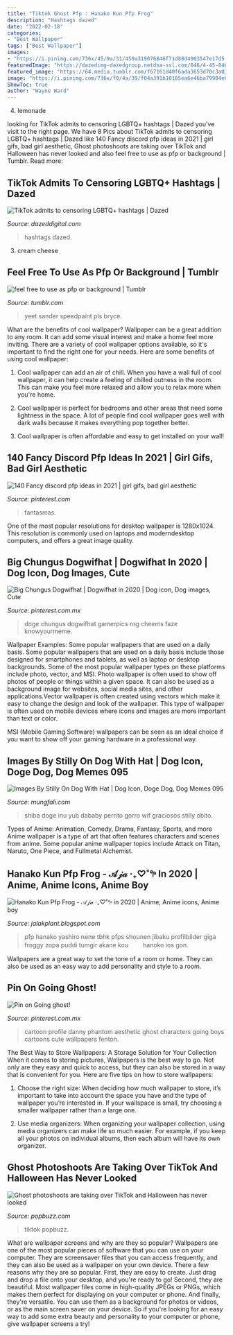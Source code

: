 ```yaml
---
title: "Tiktok Ghost Pfp : Hanako Kun Pfp Frog"
description: "Hashtags dazed"
date: "2022-02-18"
categories:
- "Best Wallpaper"
tags: ["Best Wallpaper"]
images:
- "https://i.pinimg.com/736x/45/9a/31/459a319076846f71d88d4903547e17d5.jpg"
featuredImage: "https://dazedimg-dazedgroup.netdna-ssl.com/846/4-45-846-564/azure/dazed-prod/1290/6/1296016.jpg"
featured_image: "https://64.media.tumblr.com/f67161d40f6ada3653d70c3a01dc7018/tumblr_phh9iyRnC81xnch6oo1_1280.png"
image: "https://i.pinimg.com/736x/f0/4a/39/f04a391b10105ea6e46ba79904e03dfc.jpg"
ShowToc: true
author: "Wayne Ward"
---
```



4. lemonade 

	

		
looking for TikTok admits to censoring LGBTQ+ hashtags | Dazed you've visit to the right page. We have 8 Pics about TikTok admits to censoring LGBTQ+ hashtags | Dazed like 140 Fancy discord pfp ideas in 2021 | girl gifs, bad girl aesthetic, Ghost photoshoots are taking over TikTok and Halloween has never looked and also feel free to use as pfp or background | Tumblr. Read more:
		
    
## TikTok Admits To Censoring LGBTQ+ Hashtags | Dazed

<img loading=lazy src="https://dazedimg-dazedgroup.netdna-ssl.com/846/4-45-846-564/azure/dazed-prod/1290/6/1296016.jpg" onerror="this.onerror=null;this.src='https://tse1.mm.bing.net/th?id=OIP.8ar3ht3jrSxGJIBqtTpSIAHaE8&amp;pid=15.1';" alt="TikTok admits to censoring LGBTQ+ hashtags | Dazed">

_Source: dazeddigital.com_

>hashtags dazed. 

	

3. cream cheese 

    
## Feel Free To Use As Pfp Or Background | Tumblr

<img loading=lazy src="https://64.media.tumblr.com/f67161d40f6ada3653d70c3a01dc7018/tumblr_phh9iyRnC81xnch6oo1_1280.png" onerror="this.onerror=null;this.src='https://tse3.mm.bing.net/th?id=OIP.3FH0nHcflWXq9biObC5G9AHaLH&amp;pid=15.1';" alt="feel free to use as pfp or background | Tumblr">

_Source: tumblr.com_

>yeet sander speedpaint pls bryce. 

	

What are the benefits of cool wallpaper?
Wallpaper can be a great addition to any room. It can add some visual interest and make a home feel more inviting. There are a variety of cool wallpaper options available, so it's important to find the right one for your needs. Here are some benefits of using cool wallpaper: 
1. Cool wallpaper can add an air of chill. When you have a wall full of cool wallpaper, it can help create a feeling of chilled outness in the room. This can make you feel more relaxed and allow you to relax more when you're home. 

2. Cool wallpaper is perfect for bedrooms and other areas that need some lightness in the space. A lot of people find cool wallpaper goes well with dark walls because it makes everything pop together better. 

3. Cool wallpaper is often affordable and easy to get installed on your wall!

    
## 140 Fancy Discord Pfp Ideas In 2021 | Girl Gifs, Bad Girl Aesthetic

<img loading=lazy src="https://i.pinimg.com/474x/95/f6/ea/95f6ead98b40c73e022bdd76a47dc467.jpg" onerror="this.onerror=null;this.src='https://tse3.mm.bing.net/th?id=OIP.Y2nUCV-p-SjGCdOJsV57gAAAAA&amp;pid=15.1';" alt="140 Fancy discord pfp ideas in 2021 | girl gifs, bad girl aesthetic">

_Source: pinterest.com_

>fantasmas. 

	

One of the most popular resolutions for desktop wallpaper is 1280x1024. This resolution is commonly used on laptops and moderndesktop computers, and offers a great image quality.

    
## Big Chungus Dogwifhat | Dogwifhat In 2020 | Dog Icon, Dog Images, Cute

<img loading=lazy src="https://i.pinimg.com/736x/45/9a/31/459a319076846f71d88d4903547e17d5.jpg" onerror="this.onerror=null;this.src='https://tse1.mm.bing.net/th?id=OIP.rQFJeJiemwgpXzELP39VcgHaHU&amp;pid=15.1';" alt="Big Chungus Dogwifhat | Dogwifhat in 2020 | Dog icon, Dog images, Cute">

_Source: pinterest.com.mx_

>doge chungus dogwifhat gamerpics nrg cheems faze knowyourmeme. 

	

Wallpaper Examples: Some popular wallpapers that are used on a daily basis.
Some popular wallpapers that are used on a daily basis include those designed for smartphones and tablets, as well as laptop or desktop backgrounds. Some of the most popular wallpaper types on these platforms include photo, vector, and MSI. 
Photo wallpaper is often used to show off photos of people or things within a given space. It can also be used as a background image for websites, social media sites, and other applications.Vector wallpaper is often created using vectors which make it easy to change the design and look of the wallpaper. This type of wallpaper is often used on mobile devices where icons and images are more important than text or color. 

MSI (Mobile Gaming Software) wallpapers can be seen as an ideal choice if you want to show off your gaming hardware in a professional way.

    
## Images By Stilly On Dog With Hat | Dog Icon, Doge Dog, Dog Memes 095

<img loading=lazy src="https://i.pinimg.com/736x/c5/0c/40/c50c40c8017f82e25b9b9b2d69123cb6.jpg" onerror="this.onerror=null;this.src='https://tse2.mm.bing.net/th?id=OIP.VR1Q_H6nG_FkFOY_u9TD8gHaHZ&amp;pid=15.1';" alt="Images By Stilly On Dog With Hat | Dog Icon, Doge Dog, Dog Memes 095">

_Source: mungfali.com_

>shiba doge inu yub dababy perrito gorro wif graciosos stilly obito. 

	

Types of Anime: Animation, Comedy, Drama, Fantasy, Sports, and more
Anime wallpaper is a type of art that often features characters and scenes from anime. Some popular anime wallpaper topics include Attack on Titan, Naruto, One Piece, and Fullmetal Alchemist.

    
## Hanako Kun Pfp Frog - 𝒜𝒿𝒶 ·₊♡˚𖧧 In 2020 | Anime, Anime Icons, Anime Boy

<img loading=lazy src="https://i.pinimg.com/originals/ec/cf/c9/eccfc905b1623aaa3ef746cb51606fa9.jpg" onerror="this.onerror=null;this.src='https://tse3.mm.bing.net/th?id=OIP.d69xbOeXUp_IxFRm1U1kJAHaHa&amp;pid=15.1';" alt="Hanako Kun Pfp Frog - 𝒜𝒿𝒶 ·₊♡˚𖧧 in 2020 | Anime, Anime icons, Anime boy">

_Source: jalakplant.blogspot.com_

>pfp hanako yashiro nene tbhk pfps shounen jibaku profilbilder giga froggy zopa puddi tumgir akane kou ㅤㅤ hanoko ios gon. 

	

Wallpapers are a great way to set the tone of a room or home. They can also be used as an easy way to add personality and style to a room.

    
## Pin On Going Ghost!

<img loading=lazy src="https://i.pinimg.com/736x/f0/4a/39/f04a391b10105ea6e46ba79904e03dfc.jpg" onerror="this.onerror=null;this.src='https://tse2.mm.bing.net/th?id=OIP.G_13lIuPSpReGcZ54mb54wHaFj&amp;pid=15.1';" alt="Pin on Going ghost!">

_Source: pinterest.com.mx_

>cartoon profile danny phantom aesthetic ghost characters going boys cartoons cute wallpapers fenton. 

	

The Best Way to Store Wallpapers: A Storage Solution for Your Collection
When it comes to storing pictures, Wallpapers is the best way to go. Not only are they easy and quick to access, but they can also be stored in a way that is convenient for you. Here are five tips on how to store wallpapers:
1) Choose the right size: When deciding how much wallpaper to store, it’s important to take into account the space you have and the type of wallpaper you’re interested in. If your wallspace is small, try choosing a smaller wallpaper rather than a large one.

2) Use media organizers: When organizing your wallpaper collection, using media organizers can make life so much easier. For example, if you keep all your photos on individual albums, then each album will have its own organizer.

    
## Ghost Photoshoots Are Taking Over TikTok And Halloween Has Never Looked

<img loading=lazy src="https://images.popbuzz.com/images/190852?width=680&amp;crop=16_9&amp;signature=6-F63I2SvgvNu-V4E5SYbMJ9LFo=" onerror="this.onerror=null;this.src='https://tse3.mm.bing.net/th?id=OIP.ntml29bUvO1UtkaEZk4PPwHaEK&amp;pid=15.1';" alt="Ghost photoshoots are taking over TikTok and Halloween has never looked">

_Source: popbuzz.com_

>tiktok popbuzz. 

	

What are wallpaper screens and why are they so popular?
Wallpapers are one of the most popular pieces of software that you can use on your computer. They are screensaver files that you can access frequently, and they can also be used as a wallpaper on your own device. There a few reasons why they are so popular. First, they are easy to create. Just drag and drop a file onto your desktop, and you're ready to go! Second, they are beautiful. Most wallpaper files come in high-quality JPEGs or PNGs, which makes them perfect for displaying on your computer or phone. And finally, they're versatile. You can use them as a background for photos or videos, or as the main screen saver on your device. So if you're looking for an easy way to add some extra beauty and personality to your computer or phone, give wallpaper screens a try!

